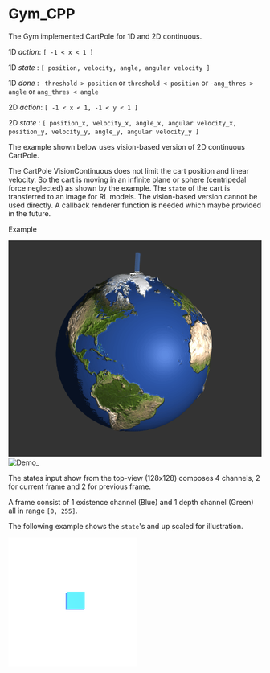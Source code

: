 # Gym_CPP

The Gym implemented CartPole for 1D and 2D continuous.

1D _action_: `[ -1 < x < 1 ]`

1D _state_ : `[ position, velocity, angle, angular velocity ]`

1D _done_ : `-threshold > position` or `threshold < position` or `-ang_thres > angle` or `ang_thres < angle`

2D _action_: `[ -1 < x < 1, -1 < y < 1 ]`

2D _state_ : `[ position_x, velocity_x, angle_x, angular velocity_x, position_y, velocity_y, angle_y, angular velocity_y ]`

The example shown below uses vision-based version of 2D continuous CartPole.

The CartPole VisionContinuous does not limit the cart position and linear velocity. So the cart is moving in an infinite plane or sphere (centripedal force neglected) as shown by the example. The `state` of the cart is transferred to an image for RL models.
The vision-based version cannot be used directly. A callback renderer function is needed which maybe provided in the future.

Example


![Demo](global.gif) ![Demo_](godview.gif)

The states input show from the top-view (128x128) composes 4 channels, 2 for current frame and 2 for previous frame.

A frame consist of 1 existence channel (Blue) and 1 depth channel (Green) all in range `[0, 255]`. 

The following example shows the `state`'s and up scaled for illustration.


![State/Features seen by the AI](feature_in.gif)
